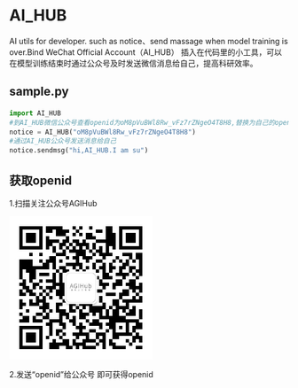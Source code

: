 # AI_HUB
AI utils for developer. such as notice、send massage when model training is over.Bind WeChat Official Account（AI_HUB）
插入在代码里的小工具，可以在模型训练结束时通过公众号及时发送微信消息给自己，提高科研效率。

## sample.py
```Python
import AI_HUB
#到AI_HUB微信公众号查看openid为oM8pVuBWl8Rw_vFz7rZNgeO4T8H8,替换为自己的openid
notice = AI_HUB("oM8pVuBWl8Rw_vFz7rZNgeO4T8H8")
#通过AI_HUB公众号发送消息给自己
notice.sendmsg("hi,AI_HUB.I am su")
```

## 获取openid
1.扫描关注公众号AGIHub

![avatar](docs/qrcode.jpg)

2.发送“openid”给公众号 即可获得openid

